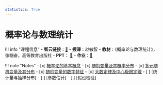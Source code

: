 ```yaml
---
statistics: True
---
```


# 概率论与数理统计

!!! info "课程信息"
    - **智云链接**：[🔗](https://classroom.zju.edu.cn/coursedetail?course_id=63659)
    - **授课**：赵敏智
    - **教材**：《概率论与数理统计》，张帼奋，高等教育出版社
    - **PPT**： [📁](PPT_download.md)
    - **作业**：[📝](Homework.md)

!!! note "Notes"
    - [x] [概率论的基本概念](Chapter1.md)
    - [x] [随机变量及其概率分布](Chapter2.md)
    - [x] [多元随机变量及其分布](Chapter3.md)
    - [x] [随机变量的数字特征](Chapter4.md)
    - [x] [大数定律及中心极限定理](Chapter5.md)
    - [ ] [统计量与抽样分布]
    - [ ] [参数估计]
    - [ ] [假设检验]